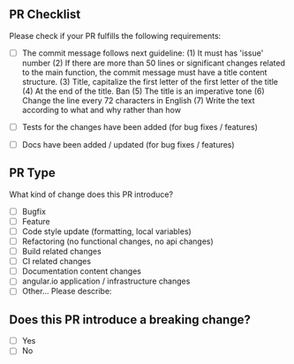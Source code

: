 ## PR Checklist
Please check if your PR fulfills the following requirements:

- [ ] The commit message follows next guideline: 
  (1) It must has 'issue' number 
  (2) If there are more than 50 lines or significant changes related to the main function, the commit message must have a title content structure.
  (3) Title, capitalize the first letter of the first letter of the title
  (4) At the end of the title. Ban
	(5) The title is an imperative tone
	(6) Change the line every 72 characters in English
	(7) Write the text according to what and why rather than how
- [ ] Tests for the changes have been added (for bug fixes / features)
- [ ] Docs have been added / updated (for bug fixes / features)


## PR Type
What kind of change does this PR introduce?

- [ ] Bugfix
- [ ] Feature
- [ ] Code style update (formatting, local variables)
- [ ] Refactoring (no functional changes, no api changes)
- [ ] Build related changes
- [ ] CI related changes
- [ ] Documentation content changes
- [ ] angular.io application / infrastructure changes
- [ ] Other... Please describe:

## Does this PR introduce a breaking change?

- [ ] Yes
- [ ] No
